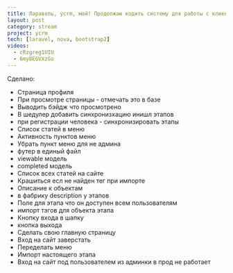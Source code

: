 ```yaml
---
title: Ларавель, ycrm, май! Продолжаю кодить систему для работы с клиентами.
layout: post
category: stream
project: ycrm
tech: [laravel, nova, bootstrap2]
videos:
  - cRzgreg1UIU
  - 6myBEGVXzGo
---
```


Сделано:

- Страница профиля
- При просмотре страницы - отмечать это в базе
- Выводить бэйдж что просмотрено
- В шедулер добавить синхронизхацию инишл этапов
- при регистрации человека - синхронизировать этапы
- Список статей в меню
- Активность пунктов меню
- Убрать пункт меню для не админа
- футер в единый файл
- viewable модель
- completed модель
- Список всех статей на сайте
- Крашиться есл не найден тег при импорте
- Описание к объектам
- в фабрику description у этапов
- Поле для этапа что он доступен всем пользователям
- импорт тэгов для объекта этапа
- Кнопку входа в шапку
- кнопка выхода
- Сделать свою главную страницу
- Вход на сайт заверстать
- Переделать меню
- Импорт настоящего этапа
- Вход на сайт под пользователем из админки в прод не работает


